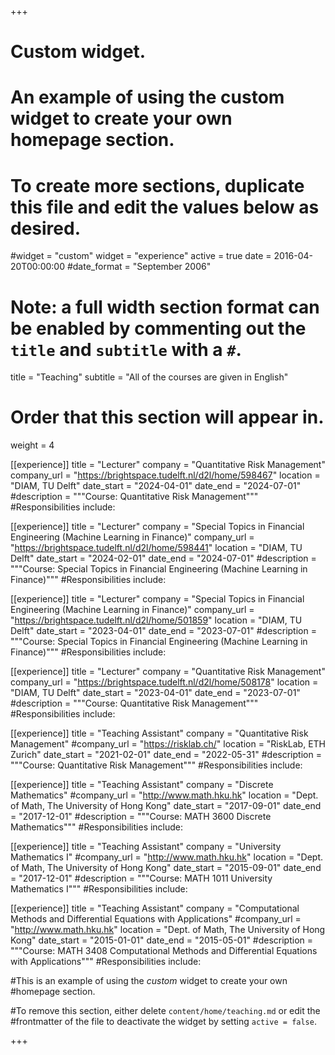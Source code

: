 +++
# Custom widget.
# An example of using the custom widget to create your own homepage section.
# To create more sections, duplicate this file and edit the values below as desired.
#widget = "custom"
widget = "experience"
active = true
date = 2016-04-20T00:00:00
#date_format = "September 2006"

# Note: a full width section format can be enabled by commenting out the `title` and `subtitle` with a `#`.
title = "Teaching"
subtitle = "All of the courses are given in English"

# Order that this section will appear in.
weight = 4

 [[experience]]
  title = "Lecturer"
  company = "Quantitative Risk Management"
  company_url = "https://brightspace.tudelft.nl/d2l/home/598467"
  location = "DIAM, TU Delft"
  date_start = "2024-04-01"
  date_end = "2024-07-01"
  #description = """Course: Quantitative Risk Management"""
  #Responsibilities include:

[[experience]]
  title = "Lecturer"
  company = "Special Topics in Financial Engineering (Machine Learning in Finance)"
  company_url = "https://brightspace.tudelft.nl/d2l/home/598441"
  location = "DIAM, TU Delft"
  date_start = "2024-02-01"
  date_end = "2024-07-01"
  #description = """Course: Special Topics in Financial Engineering (Machine Learning in Finance)"""
  #Responsibilities include:

[[experience]]
  title = "Lecturer"
  company = "Special Topics in Financial Engineering (Machine Learning in Finance)"
  company_url = "https://brightspace.tudelft.nl/d2l/home/501859"
  location = "DIAM, TU Delft"
  date_start = "2023-04-01"
  date_end = "2023-07-01"
  #description = """Course: Special Topics in Financial Engineering (Machine Learning in Finance)"""
  #Responsibilities include:
  
  [[experience]]
  title = "Lecturer"
  company = "Quantitative Risk Management"
  company_url = "https://brightspace.tudelft.nl/d2l/home/508178"
  location = "DIAM, TU Delft"
  date_start = "2023-04-01"
  date_end = "2023-07-01"
  #description = """Course: Quantitative Risk Management"""
  #Responsibilities include:

[[experience]]
  title = "Teaching Assistant"
  company = "Quantitative Risk Management"
  #company_url = "https://risklab.ch/"
  location = "RiskLab, ETH Zurich"
  date_start = "2021-02-01"
  date_end = "2022-05-31"
  #description = """Course: Quantitative Risk Management"""
  #Responsibilities include:

[[experience]]
  title = "Teaching Assistant"
  company = "Discrete Mathematics"
  #company_url = "http://www.math.hku.hk"
  location = "Dept. of Math, The University of Hong Kong"
  date_start = "2017-09-01"
  date_end = "2017-12-01"
  #description = """Course: MATH 3600 Discrete Mathematics"""
  #Responsibilities include:
  
[[experience]]
  title = "Teaching Assistant"
  company = "University Mathematics I"
  #company_url = "http://www.math.hku.hk"
  location = "Dept. of Math, The University of Hong Kong"
  date_start = "2015-09-01"
  date_end = "2017-12-01"
  #description = """Course: MATH 1011 University Mathematics I"""
  #Responsibilities include:
  
[[experience]]
  title = "Teaching Assistant"
  company = "Computational Methods and Differential Equations with Applications"
  #company_url = "http://www.math.hku.hk"
  location = "Dept. of Math, The University of Hong Kong"
  date_start = "2015-01-01"
  date_end = "2015-05-01"
  #description = """Course: MATH 3408 Computational Methods and Differential Equations with Applications"""
  #Responsibilities include:    
  
  #This is an example of using the *custom* widget to create your own #homepage section.

#To remove this section, either delete `content/home/teaching.md` or edit the #frontmatter of the file to deactivate the widget by setting `active = false`.


+++

